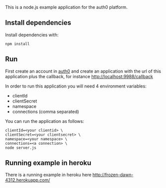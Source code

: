 This is a node.js example application for the auth0 platform.

## Install dependencies

Install dependencies with:

	npm install

## Run 

First create an account in [auth0](http://auth0.com) and create an application with the url of this application plus the callback, for instance <http://localhost:9988/callback>

In order to run this application you will need 4 environment variables:

-   clientId
-   clientSecret
-	namespace
-   connections (comma separated)

You can run the application as follows: 

	clientId=<your clientid> \
	clientSecret=<your clientsecret> \ 
	namespace=<your namespace> \
	connections=<a connection> \
	node server.js

## Running example in heroku

There is a running example in heroku here <http://frozen-dawn-4312.herokuapp.com/>